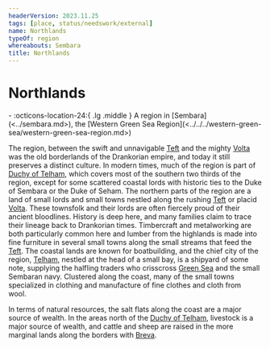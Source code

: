 ```yaml
---
headerVersion: 2023.11.25
tags: [place, status/needswork/external]
name: Northlands
typeOf: region
whereabouts: Sembara
title: Northlands
---
```

# Northlands
<div class="grid cards ext-narrow-margin ext-one-column" markdown>
-    :octicons-location-24:{ .lg .middle } A region in [Sembara](<../sembara.md>), the [Western Green Sea Region](<../../../western-green-sea/western-green-sea-region.md>)  
</div>




The region, between the swift and unnavigable [Teft](<../../rivers/teft.md>) and the mighty [Volta](<../../rivers/volta-watershed/volta.md>) was the old borderlands of the Drankorian empire, and today it still preserves a distinct culture. In modern times, much of the region is part of [Duchy of Telham](<./duchy-of-telham.md>), which covers most of the southern two thirds of the region, except for some scattered coastal lords with historic ties to the Duke of Sembara or the Duke of Seham. The northern parts of the region are a land of small lords and small towns nestled along the rushing [Teft](<../../rivers/teft.md>) or placid [Volta](<../../rivers/volta-watershed/volta.md>). These townsfolk and their lords are often fiercely proud of their ancient bloodlines. History is deep here, and many families claim to trace their lineage back to Drankorian times. Timbercraft and metalworking are both particularly common here and lumber from the highlands is made into fine furniture in several small towns along the small streams that feed the [Teft](<../../rivers/teft.md>). The coastal lands are known for boatbuilding, and the chief city of the region, [Telham](<./telham.md>), nestled at the head of a small bay, is a shipyard of some note, supplying the halfling traders who crisscross [Green Sea](<../../../green-sea.md>) and the small Sembaran navy. Clustered along the coast, many of the small towns specialized in clothing and manufacture of fine clothes and cloth from wool. 

In terms of natural resources, the salt flats along the coast are a major source of wealth. In the areas north of the [Duchy of Telham](<./duchy-of-telham.md>), livestock is a major source of wealth, and cattle and sheep are raised in the more marginal lands along the borders with [Breva](<../../zimkova/breva.md>).
